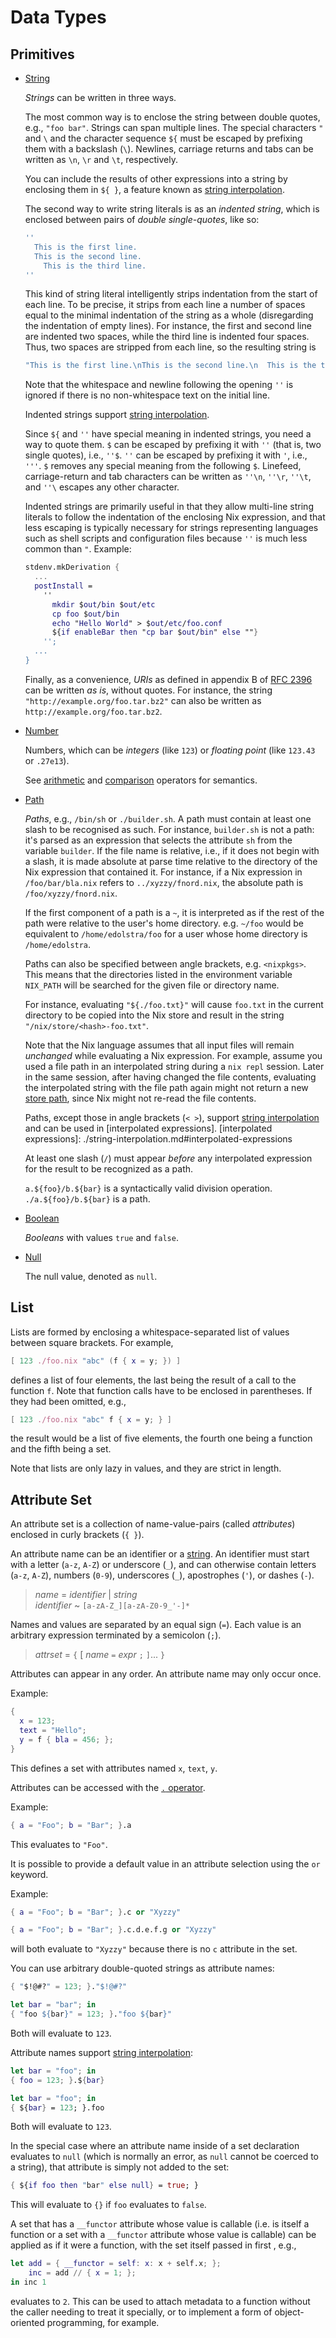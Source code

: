 # Data Types

## Primitives

- <a id="type-string" href="#type-string">String</a>

  *Strings* can be written in three ways.

  The most common way is to enclose the string between double quotes,
  e.g., `"foo bar"`. Strings can span multiple lines. The special
  characters `"` and `\` and the character sequence `${` must be
  escaped by prefixing them with a backslash (`\`). Newlines, carriage
  returns and tabs can be written as `\n`, `\r` and `\t`,
  respectively.

  You can include the results of other expressions into a string by enclosing them in `${ }`, a feature known as [string interpolation].

  [string interpolation]: ./string-interpolation.md

  The second way to write string literals is as an *indented string*,
  which is enclosed between pairs of *double single-quotes*, like so:

  ```nix
  ''
    This is the first line.
    This is the second line.
      This is the third line.
  ''
  ```

  This kind of string literal intelligently strips indentation from
  the start of each line. To be precise, it strips from each line a
  number of spaces equal to the minimal indentation of the string as a
  whole (disregarding the indentation of empty lines). For instance,
  the first and second line are indented two spaces, while the third
  line is indented four spaces. Thus, two spaces are stripped from
  each line, so the resulting string is

  ```nix
  "This is the first line.\nThis is the second line.\n  This is the third line.\n"
  ```

  Note that the whitespace and newline following the opening `''` is
  ignored if there is no non-whitespace text on the initial line.

  Indented strings support [string interpolation].

  Since `${` and `''` have special meaning in indented strings, you
  need a way to quote them. `$` can be escaped by prefixing it with
  `''` (that is, two single quotes), i.e., `''$`. `''` can be escaped
  by prefixing it with `'`, i.e., `'''`. `$` removes any special
  meaning from the following `$`. Linefeed, carriage-return and tab
  characters can be written as `''\n`, `''\r`, `''\t`, and `''\`
  escapes any other character.

  Indented strings are primarily useful in that they allow multi-line
  string literals to follow the indentation of the enclosing Nix
  expression, and that less escaping is typically necessary for
  strings representing languages such as shell scripts and
  configuration files because `''` is much less common than `"`.
  Example:

  ```nix
  stdenv.mkDerivation {
    ...
    postInstall =
      ''
        mkdir $out/bin $out/etc
        cp foo $out/bin
        echo "Hello World" > $out/etc/foo.conf
        ${if enableBar then "cp bar $out/bin" else ""}
      '';
    ...
  }
  ```

  Finally, as a convenience, *URIs* as defined in appendix B of
  [RFC 2396](http://www.ietf.org/rfc/rfc2396.txt) can be written *as
  is*, without quotes. For instance, the string
  `"http://example.org/foo.tar.bz2"` can also be written as
  `http://example.org/foo.tar.bz2`.

- <a id="type-number" href="#type-number">Number</a>

  Numbers, which can be *integers* (like `123`) or *floating point*
  (like `123.43` or `.27e13`).

  See [arithmetic] and [comparison] operators for semantics.

  [arithmetic]: ./operators.md#arithmetic
  [comparison]: ./operators.md#comparison

- <a id="type-path" href="#type-path">Path</a>

  *Paths*, e.g., `/bin/sh` or `./builder.sh`. A path must contain at
  least one slash to be recognised as such. For instance, `builder.sh`
  is not a path: it's parsed as an expression that selects the
  attribute `sh` from the variable `builder`. If the file name is
  relative, i.e., if it does not begin with a slash, it is made
  absolute at parse time relative to the directory of the Nix
  expression that contained it. For instance, if a Nix expression in
  `/foo/bar/bla.nix` refers to `../xyzzy/fnord.nix`, the absolute path
  is `/foo/xyzzy/fnord.nix`.

  If the first component of a path is a `~`, it is interpreted as if
  the rest of the path were relative to the user's home directory.
  e.g. `~/foo` would be equivalent to `/home/edolstra/foo` for a user
  whose home directory is `/home/edolstra`.

  Paths can also be specified between angle brackets, e.g.
  `<nixpkgs>`. This means that the directories listed in the
  environment variable `NIX_PATH` will be searched for the given file
  or directory name.

  For instance, evaluating `"${./foo.txt}"` will cause `foo.txt` in the current directory to be copied into the Nix store and result in the string `"/nix/store/<hash>-foo.txt"`.

  Note that the Nix language assumes that all input files will remain _unchanged_ while  evaluating a Nix expression.
  For example, assume you used a file path in an interpolated string during a `nix repl` session.
  Later in the same session, after having changed the file contents, evaluating the interpolated string with the file path again might not return a new [store path], since Nix might not re-read the file contents.

  [store path]: ../glossary.md#gloss-store-path

  Paths, except those in angle brackets (`< >`), support [string interpolation] and can be used in [interpolated expressions].
  [interpolated expressions]: ./string-interpolation.md#interpolated-expressions

  At least one slash (`/`) must appear *before* any interpolated expression for the result to be recognized as a path.

  `a.${foo}/b.${bar}` is a syntactically valid division operation.
  `./a.${foo}/b.${bar}` is a path.

- <a id="type-boolean" href="#type-boolean">Boolean</a>

  *Booleans* with values `true` and `false`.

- <a id="type-null" href="#type-null">Null</a>

  The null value, denoted as `null`.

## List

Lists are formed by enclosing a whitespace-separated list of values
between square brackets. For example,

```nix
[ 123 ./foo.nix "abc" (f { x = y; }) ]
```

defines a list of four elements, the last being the result of a call to
the function `f`. Note that function calls have to be enclosed in
parentheses. If they had been omitted, e.g.,

```nix
[ 123 ./foo.nix "abc" f { x = y; } ]
```

the result would be a list of five elements, the fourth one being a
function and the fifth being a set.

Note that lists are only lazy in values, and they are strict in length.

## Attribute Set

An attribute set is a collection of name-value-pairs (called *attributes*) enclosed in curly brackets (`{ }`).

An attribute name can be an identifier or a [string](#string).
An identifier must start with a letter (`a-z`, `A-Z`) or underscore (`_`), and can otherwise contain letters (`a-z`, `A-Z`), numbers (`0-9`), underscores (`_`), apostrophes (`'`), or dashes (`-`).

> *name* = *identifier* | *string* \
> *identifier* ~ `[a-zA-Z_][a-zA-Z0-9_'-]*`

Names and values are separated by an equal sign (`=`).
Each value is an arbitrary expression terminated by a semicolon (`;`).

> *attrset* = `{` [ *name* `=` *expr* `;` `]`... `}`

Attributes can appear in any order.
An attribute name may only occur once.

Example:

```nix
{
  x = 123;
  text = "Hello";
  y = f { bla = 456; };
}
```

This defines a set with attributes named `x`, `text`, `y`.

Attributes can be accessed with the [`.` operator](./operators.md#attribute-selection).

Example:

```nix
{ a = "Foo"; b = "Bar"; }.a
```

This evaluates to `"Foo"`.

It is possible to provide a default value in an attribute selection using the `or` keyword.

Example:

```nix
{ a = "Foo"; b = "Bar"; }.c or "Xyzzy"
```

```nix
{ a = "Foo"; b = "Bar"; }.c.d.e.f.g or "Xyzzy"
```

will both evaluate to `"Xyzzy"` because there is no `c` attribute in the set.

You can use arbitrary double-quoted strings as attribute names:

```nix
{ "$!@#?" = 123; }."$!@#?"
```

```nix
let bar = "bar"; in
{ "foo ${bar}" = 123; }."foo ${bar}"
```

Both will evaluate to `123`.

Attribute names support [string interpolation]:

```nix
let bar = "foo"; in
{ foo = 123; }.${bar}
```

```nix
let bar = "foo"; in
{ ${bar} = 123; }.foo
```

Both will evaluate to `123`.

In the special case where an attribute name inside of a set declaration
evaluates to `null` (which is normally an error, as `null` cannot be coerced to
a string), that attribute is simply not added to the set:

```nix
{ ${if foo then "bar" else null} = true; }
```

This will evaluate to `{}` if `foo` evaluates to `false`.

A set that has a `__functor` attribute whose value is callable (i.e. is
itself a function or a set with a `__functor` attribute whose value is
callable) can be applied as if it were a function, with the set itself
passed in first , e.g.,

```nix
let add = { __functor = self: x: x + self.x; };
    inc = add // { x = 1; };
in inc 1
```

evaluates to `2`. This can be used to attach metadata to a function
without the caller needing to treat it specially, or to implement a form
of object-oriented programming, for example.
